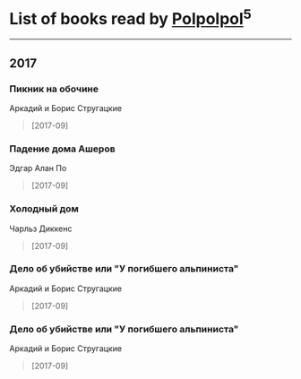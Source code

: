 # List of books read by [Polpolpol](https://plus.google.com/103995186316826099543)<sup>5</sup>
---

## 2017

### Пикник на обочине
Аркадий и Борис Стругацкие
> [2017-09] 


### Падение дома Ашеров
Эдгар Алан По
> [2017-09] 


### Холодный дом
Чарльз Диккенс
> [2017-09] 


### Дело об убийстве или "У погибшего альпиниста"
Аркадий и Борис Стругацкие
> [2017-09] 


### Дело об убийстве или "У погибшего альпиниста"
Аркадий и Борис Стругацкие
> [2017-09] 



